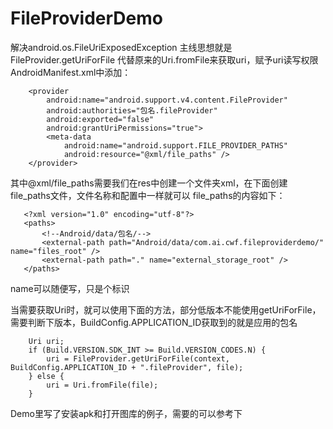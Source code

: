 # FileProviderDemo
解决android.os.FileUriExposedException
主线思想就是FileProvider.getUriForFile 代替原来的Uri.fromFile来获取uri，赋予uri读写权限
AndroidManifest.xml中添加：

        <provider
            android:name="android.support.v4.content.FileProvider"
            android:authorities="包名.fileProvider"
            android:exported="false"
            android:grantUriPermissions="true">
            <meta-data
                android:name="android.support.FILE_PROVIDER_PATHS"
                android:resource="@xml/file_paths" />
        </provider>
        
其中@xml/file_paths需要我们在res中创建一个文件夹xml，在下面创建file_paths文件，文件名称和配置中一样就可以
file_paths的内容如下：

       <?xml version="1.0" encoding="utf-8"?>
       <paths>
           <!--Android/data/包名/-->
           <external-path path="Android/data/com.ai.cwf.fileproviderdemo/" name="files_root" />
           <external-path path="." name="external_storage_root" />
       </paths>

name可以随便写，只是个标识

当需要获取Uri时，就可以使用下面的方法，部分低版本不能使用getUriForFile，需要判断下版本，BuildConfig.APPLICATION_ID获取到的就是应用的包名

        Uri uri;
        if (Build.VERSION.SDK_INT >= Build.VERSION_CODES.N) {
            uri = FileProvider.getUriForFile(context, BuildConfig.APPLICATION_ID + ".fileProvider", file);
        } else {
            uri = Uri.fromFile(file);
        }
        
Demo里写了安装apk和打开图库的例子，需要的可以参考下
